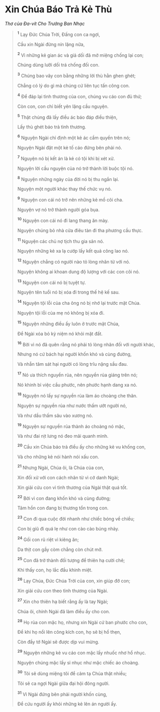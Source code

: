 # Xin Chúa Báo Trả Kẻ Thù
*Thơ của Ða-vít Cho Trưởng Ban Nhạc*

> <sup><b>1</b></sup> Lạy Ðức Chúa Trời, Ðấng con ca ngợi,
> 
> Cầu xin Ngài đừng nín lặng nữa,
> 
> <sup><b>2</b></sup> Vì những kẻ gian ác và giả dối đã mở miệng chống lại con;
> 
> Chúng dùng lưỡi dối trá chống đối con.
> 
> <sup><b>3</b></sup> Chúng bao vây con bằng những lời thù hằn ghen ghét;
> 
> Chẳng có lý do gì mà chúng cứ liên tục tấn công con.
> 
> <sup><b>4</b></sup> Ðể đáp lại tình thương của con, chúng vu cáo con đủ thứ;
> 
> Còn con, con chỉ biết yên lặng cầu nguyện.
> 
> <sup><b>5</b></sup> Thật chúng đã lấy điều ác báo đáp điều thiện,
> 
> Lấy thù ghét báo trả tình thương.
>
> <sup><b>6</b></sup> Nguyện Ngài chỉ định một kẻ ác cầm quyền trên nó;
> 
> Nguyện Ngài đặt một kẻ tố cáo đứng bên phải nó.
> 
> <sup><b>7</b></sup> Nguyện nó bị kết án là kẻ có tội khi bị xét xử.
> 
> Nguyện lời cầu nguyện của nó trở thành lời buộc tội nó.
> 
> <sup><b>8</b></sup> Nguyện những ngày của đời nó bị thu ngắn lại.
> 
> Nguyện một người khác thay thế chức vụ nó.
> 
> <sup><b>9</b></sup> Nguyện con cái nó trở nên những kẻ mồ côi cha.
> 
> Nguyện vợ nó trở thành người góa bụa.
> 
> <sup><b>10</b></sup> Nguyện con cái nó đi lang thang ăn mày.
> 
> Nguyện chúng bỏ nhà cửa điêu tàn đi tha phương cầu thực.
> 
> <sup><b>11</b></sup> Nguyện các chủ nợ tịch thu gia sản nó.
> 
> Nguyện những kẻ xa lạ cướp lấy kết quả công lao nó.
> 
> <sup><b>12</b></sup> Nguyện chẳng có người nào tỏ lòng nhân từ với nó.
> 
> Nguyện không ai khoan dung độ lượng với các con côi nó.
> 
> <sup><b>13</b></sup> Nguyện con cái nó bị tuyệt tự.
> 
> Nguyện tên tuổi nó bị xóa đi trong thế hệ kế sau.
> 
> <sup><b>14</b></sup> Nguyện tội lỗi của cha ông nó bị nhớ lại trước mặt Chúa.
> 
> Nguyện tội lỗi của mẹ nó không bị xóa đi.
> 
> <sup><b>15</b></sup> Nguyện những điều ấy luôn ở trước mặt Chúa,
> 
> Ðể Ngài xóa bỏ kỷ niệm nó khỏi mặt đất.
> 
> <sup><b>16</b></sup> Bởi vì nó đã quên rằng nó phải tỏ lòng nhân đối với người khác,
> 
> Nhưng nó cứ bách hại người khốn khó và cùng đường,
> 
> Và nhẫn tâm sát hại người có lòng trĩu nặng sầu đau.
> 
> <sup><b>17</b></sup> Nó ưa thích nguyền rủa, nên nguyền rủa giáng trên nó;
> 
> Nó khinh bỉ việc cầu phước, nên phước hạnh dang xa nó.
> 
> <sup><b>18</b></sup> Nguyện nó lấy sự nguyền rủa làm áo choàng che thân.
> 
> Nguyện sự nguyền rủa như nước thấm ướt người nó,
> 
> Và như dầu thấm sâu vào xương nó.
> 
> <sup><b>19</b></sup> Nguyện sự nguyền rủa thành áo choàng nó mặc,
> 
> Và như đai nịt lưng nó đeo mãi quanh mình.
>
> <sup><b>20</b></sup> Cầu xin Chúa báo trả điều ấy cho những kẻ vu khống con,
> 
> Và cho những kẻ nói hành nói xấu con.
> 
> <sup><b>21</b></sup> Nhưng Ngài, Chúa ôi, là Chúa của con,
> 
> Xin đối xử với con cách nhân từ vì cớ danh Ngài;
> 
> Xin giải cứu con vì tình thương của Ngài thật quá tốt.
> 
> <sup><b>22</b></sup> Bởi vì con đang khốn khó và cùng đường;
> 
> Tâm hồn con đang bị thương tổn trong con.
> 
> <sup><b>23</b></sup> Con đi qua cuộc đời nhanh như chiếc bóng về chiều;
> 
> Con bị giũ đi quá lẹ như con cào cào búng nhảy.
> 
> <sup><b>24</b></sup> Gối con rũ riệt vì kiêng ăn;
> 
> Da thịt con gầy còm chẳng còn chút mỡ.
> 
> <sup><b>25</b></sup> Con đã trở thành đối tượng để thiên hạ cười chê;
> 
> Khi thấy con, họ lắc đầu khinh miệt.
>
> <sup><b>26</b></sup> Lạy Chúa, Ðức Chúa Trời của con, xin giúp đỡ con;
> 
> Xin giải cứu con theo tình thương của Ngài.
> 
> <sup><b>27</b></sup> Xin cho thiên hạ biết rằng ấy là tay Ngài;
> 
> Chúa ôi, chính Ngài đã làm điều ấy cho con.
> 
> <sup><b>28</b></sup> Họ rủa con mặc họ, nhưng xin Ngài cứ ban phước cho con,
> 
> Ðể khi họ nổi lên công kích con, họ sẽ bị hổ thẹn,
> 
> Còn đầy tớ Ngài sẽ được dịp vui mừng.
> 
> <sup><b>29</b></sup> Nguyện những kẻ vu cáo con mặc lấy nhuốc nhơ hổ nhục.
> 
> Nguyện chúng mặc lấy sỉ nhục như mặc chiếc áo choàng.
>
> <sup><b>30</b></sup> Tôi sẽ dùng miệng tôi để cảm tạ Chúa thật nhiều;
> 
> Tôi sẽ ca ngợi Ngài giữa đại hội đông người.
> 
> <sup><b>31</b></sup> Vì Ngài đứng bên phải người khốn cùng,
> 
> Ðể cứu người ấy khỏi những kẻ lên án người ấy.